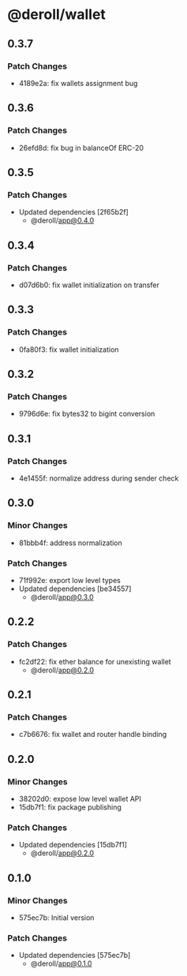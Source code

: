 # @deroll/wallet

## 0.3.7

### Patch Changes

-   4189e2a: fix wallets assignment bug

## 0.3.6

### Patch Changes

-   26efd8d: fix bug in balanceOf ERC-20

## 0.3.5

### Patch Changes

-   Updated dependencies [2f65b2f]
    -   @deroll/app@0.4.0

## 0.3.4

### Patch Changes

-   d07d6b0: fix wallet initialization on transfer

## 0.3.3

### Patch Changes

-   0fa80f3: fix wallet initialization

## 0.3.2

### Patch Changes

-   9796d6e: fix bytes32 to bigint conversion

## 0.3.1

### Patch Changes

-   4e1455f: normalize address during sender check

## 0.3.0

### Minor Changes

-   81bbb4f: address normalization

### Patch Changes

-   71f992e: export low level types
-   Updated dependencies [be34557]
    -   @deroll/app@0.3.0

## 0.2.2

### Patch Changes

-   fc2df22: fix ether balance for unexisting wallet
    -   @deroll/app@0.2.0

## 0.2.1

### Patch Changes

-   c7b6676: fix wallet and router handle binding

## 0.2.0

### Minor Changes

-   38202d0: expose low level wallet API
-   15db7f1: fix package publishing

### Patch Changes

-   Updated dependencies [15db7f1]
    -   @deroll/app@0.2.0

## 0.1.0

### Minor Changes

-   575ec7b: Initial version

### Patch Changes

-   Updated dependencies [575ec7b]
    -   @deroll/app@0.1.0
